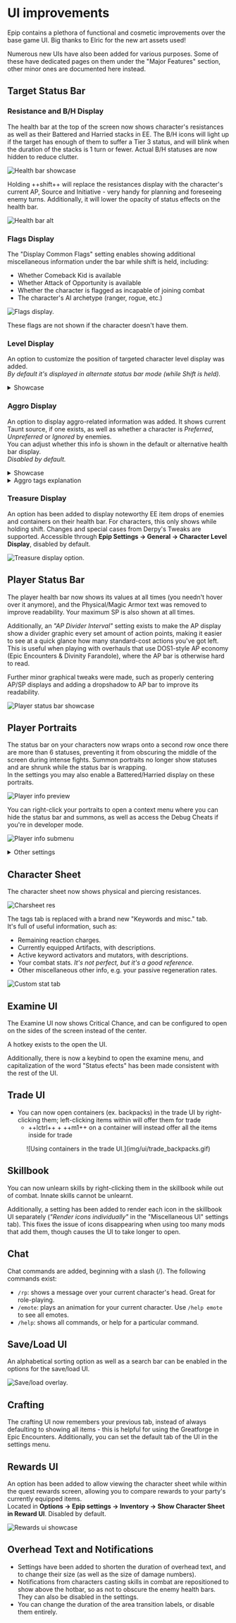 ﻿# UI improvements
Epip contains a plethora of functional and cosmetic improvements over the base game UI. Big thanks to Elric for the new art assets used!

Numerous new UIs have also been added for various purposes. Some of these have dedicated pages on them under the "Major Features" section, other minor ones are documented here instead.

## Target Status Bar

### Resistance and B/H Display
The health bar at the top of the screen now shows character's resistances as well as their Battered and Harried stacks in EE. The B/H icons will light up if the target has enough of them to suffer a Tier 3 status, and will blink when the duration of the stacks is 1 turn or fewer. Actual B/H statuses are now hidden to reduce clutter.

![Health bar showcase](img/ui/health_bar.png)

Holding ++shift++ will replace the resistances display with the character's current AP, Source and Initiative - very handy for planning and foreseeing enemy turns. Additionally, it will lower the opacity of status effects on the health bar.

![Health bar alt](img/ui/health_bar_shift.png)

### Flags Display
The "Display Common Flags" setting enables showing additional miscellaneous information under the bar while shift is held, including:

- Whether Comeback Kid is available
- Whether Attack of Opportunity is available
- Whether the character is flagged as incapable of joining combat
- The character's AI archetype (ranger, rogue, etc.)

![Flags display.](img/ui/flagsdisplay.png)

These flags are not shown if the character doesn't have them.

### Level Display
An option to customize the position of targeted character level display was added.  
*By default it's displayed in alternate status bar mode (while Shift is held).*  
<details>
<summary>Showcase</summary>
<p>Accessible through <b>Options -> Epip settings -> General -> Character Level Display</b>.</p>
<table>
<tr><td>Hidden:            </td><td><img src="../img/ui/lvl_display_hidden.png"/></td></tr>
<tr><td>After Name:        </td><td><img src="../img/ui/lvl_display_after_name.png"/></td></tr>
<tr><td>Below Health Bar:  </td><td><img src="../img/ui/lvl_display_below.png"/></td></tr>
<tr><td>When holding Shift:</td><td><img src="../img/ui/lvl_display_shift.png"/></td></tr>
</table>
</details>

### Aggro Display
An option to display aggro-related information was added. It shows current Taunt source, if one exists, as well as whether a character is *Preferred*, *Unpreferred* or *Ignored* by enemies.  
You can adjust whether this info is shown in the default or alternative health bar display.  
*Disabled by default.*  
<details>
<summary>Showcase</summary>
Accessible through <b>Options -> Epip settings -> General -> Show Aggro Information</b>.
<table>
<tr><td>Preferred:   </td><td><img src="../img/ui/aggro_pref.png"/></td></tr>
<tr><td>Unpreferred: </td><td><img src="../img/ui/aggro_unpref.png"/></td></tr>
<tr><td>Ignored:     </td><td><img src="../img/ui/aggro_ignored.png"/></td></tr>
<tr><td>Taunted:     </td><td><img src="../img/ui/aggro_taunted.png"/></td></tr>
</table>
</details>
<details>
<summary>Aggro tags explanation</summary>
<p>AI chooses its targets based on a number of parameters, such as target's effective HP, how easy it is to get to the target and so on. Its behavior is also influenced by aggro tags.</p><p><b>This information is only relevant for Epic Encounters 2.</b></p>
<ul>
<li>No tag: AI has no preference on whether to choose this character as the primary attack target or not. However, AI will actively try to hit this character with AOE attacks. Most characters will not have any aggro tag by default.</li>
<li>Preferred: AI will actively try to make this character its primary attack target. This aggro tag is manually provided to some important NPCs and is not normally obtainable during gameplay.</li>
<li>Unpreferred: AI will try not to make this character its primary target. <b>However, AI will still actively try to AOE this character.</b> This tag is usually acquired by using Subjugated status, and is also manually provided to some characters, mostly summons.</li>
<li>Ignored: AI will try to act as if this character does not exist.</li>
<li>Taunted: this AI will consider the source of Taunt a Preferred target.</li>
</ul>
</details>

### Treasure Display
An option has been added to display noteworthy EE item drops of enemies and containers on their health bar. For characters, this only shows while holding shift. Changes and special cases from Derpy's Tweaks are supported.
Accessible through **Epip Settings -> General -> Character Level Display**, disabled by default.  

![Treasure display option.](img/ui/treasure_display.png)

## Player Status Bar
The player health bar now shows its values at all times (you needn't hover over it anymore), and the Physical/Magic Armor text was removed to improve readability. Your maximum SP is also shown at all times.

Additionally, an *"AP Divider Interval"* setting exists to make the AP display show a divider graphic every set amount of action points, making it easier to see at a quick glance how many standard-cost actions you've got left. This is useful when playing with overhauls that use DOS1-style AP economy (Epic Encounters & Divinity Farandole), where the AP bar is otherwise hard to read.

Further minor graphical tweaks were made, such as properly centering AP/SP displays and adding a dropshadow to AP bar to improve its readability.  

![Player status bar showcase](img/ui/status_console.png)

## Player Portraits
The status bar on your characters now wraps onto a second row once there are more than 6 statuses, preventing it from obscuring the middle of the screen during intense fights. Summon portraits no longer show statuses and are shrunk while the status bar is wrapping.  
In the settings you may also enable a Battered/Harried display on these portraits.  

![Player info preview](img/ui/player_info.png)

You can right-click your portraits to open a context menu where you can hide the status bar and summons, as well as access the Debug Cheats if you're in developer mode.  

![Player info submenu](img/ui/status_dropdown.png)

<details>
<summary>Other settings</summary>
<b>Options -> Epip settings -> Player portraits</b>
<table>
<tr><td>Display B/H on player portraits</td><td><p>Display nice, big B/H indicators right over player portaits.</p><p>Disabled by default.</p></td></tr>
<tr><td>Status Opacity in Combat       </td><td><p>Make statuses less visible.</p><p>Hovering over statuses will always show them at full opacity.</p>
                                                <br>
                                                <p><img src="../img/ui/status_opacity.png"/></p></td></tr>
</table>
</details>

## Character Sheet
The character sheet now shows physical and piercing resistances.

![Charsheet res](img/ui/resistances.png)

The tags tab is replaced with a brand new "Keywords and misc." tab.  
It's full of useful information, such as:

- Remaining reaction charges.
- Currently equipped Artifacts, with descriptions.
- Active keyword activators and mutators, with descriptions.
- Your combat stats. *It's not perfect, but it's a good reference.*
- Other miscellaneous other info, e.g. your passive regeneration rates.

![Custom stat tab](img/ui/keywords.png)

## Examine UI
The Examine UI now shows Critical Chance, and can be configured to open on the sides of the screen instead of the center.

A hotkey exists to the open the UI.

Additionally, there is now a keybind to open the examine menu, and capitalization of the word "Status efects" has been made consistent with the rest of the UI.

## Trade UI
- You can now open containers (ex. backpacks) in the trade UI by right-clicking them; left-clicking items within will offer them for trade
    - ++lctrl++ + ++m1++ on a container will instead offer all the items inside for trade

<center>![Using containers in the trade UI.](img/ui/trade_backpacks.gif)</center>

## Skillbook
You can now unlearn skills by right-clicking them in the skillbook while out of combat. Innate skills cannot be unlearnt.

Additionally, a setting has been added to render each icon in the skillbook UI separately (*"Render icons individually"* in the "Miscellaneous UI" settings tab). This fixes the issue of icons disappearing when using too many mods that add them, though causes the UI to take longer to open.

## Chat
Chat commands are added, beginning with a slash (/). The following commands exist:

- `/rp`: shows a message over your current character's head. Great for role-playing.
- `/emote`: plays an animation for your current character. Use `/help emote` to see all emotes.
- `/help`: shows all commands, or help for a particular command.

## Save/Load UI
An alphabetical sorting option as well as a search bar can be enabled in the options for the save/load UI.

![Save/load overlay.](../img/showcase/saveload_overlay.png)

## Crafting
The crafting UI now remembers your previous tab, instead of always defaulting to showing all items - this is helpful for using the Greatforge in Epic Encounters. Additionally, you can set the default tab of the UI in the settings menu.

## Rewards UI
An option has been added to allow viewing the character sheet while within the quest rewards screen, allowing you to compare rewards to your party's currently equipped items.  
Located in **Options -> Epip settings -> Inventory -> Show Character Sheet in Reward UI**. Disabled by default.  

![Rewards ui showcase](img/ui/rewards.png)

## Overhead Text and Notifications
- Settings have been added to shorten the duration of overhead text, and to change their size (as well as the size of damage numbers).
- Notifications from characters casting skills in combat are repositioned to show above the hotbar, so as not to obscure the enemy health bars. They can also be disabled in the settings.
- You can change the duration of the area transition labels, or disable them entirely.

